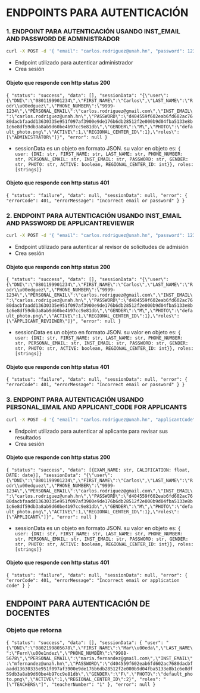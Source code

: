 # ENDPOINTS PARA AUTENTICACIÓN 

### 1. ENDPOINT PARA AUTENTICACIÓN USANDO INST_EMAIL AND PASSWORD DE ADMINISTRADOR

```bash
curl -X POST -d '{ "email": "carlos.rodriguez@unah.hn", "password": 1234 }' http://18.117.9.170:80/api/auth/controllers/adminLogin.php
```
- Endpoint utilizado para autenticar administrador
- Crea sesión

#### Objeto que responde con http status 200
`{
  "status": "success",
  "data": [],
  "sessionData": "{\"user\":{\"DNI\":\"0801199901234\",\"FIRST_NAME\":\"Carlos\",\"LAST_NAME\":\"Rodr\\u00edguez\",\"PHONE_NUMBER\":\"9999-1234\",\"PERSONAL_EMAIL\":\"carlos.rodriguez@gmail.com\",\"INST_EMAIL\":\"carlos.rodriguez@unah.hn\",\"PASSWORD\":\"d404559f602eab6fd602ac7680dacbfaadd13630335e951f097af3900e9de176b6db28512f2e000b9d04fba5133e8b1c6e8df59db3a8ab9d60be4b97cc9e81db\",\"GENDER\":\"M\",\"PHOTO\":\"default_photo.png\",\"ACTIVE\":1,\"REGIONAL_CENTER_ID\":1},\"roles\":[\"ADMINISTRATOR\"]}",
  "error": null
}`
- sessionData es un objeto en formato JSON. su valor en objeto es: `{ user: {DNI: str, FIRST_NAME: str, LAST_NAME: str, PHONE_NUMBER: str, PERSONAL_EMAIL: str, INST_EMAIL: str, PASSWORD: str, GENDER: str, PHOTO: str, ACTIVE: boolean, REGIONAL_CENTER_ID: int}}, roles: [strings]}`


#### Objeto que responde con http status 401
`{
  "status": "failure",
  "data": null,
  "sessionData": null,
  "error": {
    "errorCode": 401,
    "errorMessage": "Incorrect email or password"
  }
}`
### 2. ENDPOINT PARA AUTENTICACIÓN USANDO INST_EMAIL AND PASSWORD DE APPLICANTREVIEWER 

```bash
curl -X POST -d '{ "email": "carlos.rodriguez@unah.hn", "password": 1234 }' http://18.117.9.170:80/api/auth/controllers/applicantReviewer.php
```
- Endpoint utilizado para autenticar al revisor de solicitudes de admisión
- Crea sesión

#### Objeto que responde con http status 200
`{
  "status": "success",
  "data": [],
  "sessionData": "{\"user\":{\"DNI\":\"0801199901234\",\"FIRST_NAME\":\"Carlos\",\"LAST_NAME\":\"Rodr\\u00edguez\",\"PHONE_NUMBER\":\"9999-1234\",\"PERSONAL_EMAIL\":\"carlos.rodriguez@gmail.com\",\"INST_EMAIL\":\"carlos.rodriguez@unah.hn\",\"PASSWORD\":\"d404559f602eab6fd602ac7680dacbfaadd13630335e951f097af3900e9de176b6db28512f2e000b9d04fba5133e8b1c6e8df59db3a8ab9d60be4b97cc9e81db\",\"GENDER\":\"M\",\"PHOTO\":\"default_photo.png\",\"ACTIVE\":1,\"REGIONAL_CENTER_ID\":1},\"roles\":[\"APPLICANT_REVIEWER\"]}",
  "error": null
}`
- sessionData es un objeto en formato JSON. su valor en objeto es: `{ user: {DNI: str, FIRST_NAME: str, LAST_NAME: str, PHONE_NUMBER: str, PERSONAL_EMAIL: str, INST_EMAIL: str, PASSWORD: str, GENDER: str, PHOTO: str, ACTIVE: boolean, REGIONAL_CENTER_ID: int}}, roles: [strings]}`


#### Objeto que responde con http status 401
`{
  "status": "failure",
  "data": null,
  "sessionData": null,
  "error": {
    "errorCode": 401,
    "errorMessage": "Incorrect email or password"
  }
}`

### 3. ENDPOINT PARA AUTENTICACIÓN USANDO PERSONAL_EMAIL AND APPLICANT_CODE FOR APPLICANTS

```bash
curl -X POST -d '{ "email": "carlos.rodriguez@unah.hn", "applicantCode": 12344353 }' http://18.117.9.170:80/api/auth/controllers/applicantAuth.php
```
- Endpoint utilizado para autenticar al aplicante para revisar sus resultados
- Crea sesión

#### Objeto que responde con http status 200
`{
  "status": "success",
  "data": [{EXAM_NAME: str, CALIFICATION: float, DATE: date}],
  "sessionData": "{\"user\":{\"DNI\":\"0801199901234\",\"FIRST_NAME\":\"Carlos\",\"LAST_NAME\":\"Rodr\\u00edguez\",\"PHONE_NUMBER\":\"9999-1234\",\"PERSONAL_EMAIL\":\"carlos.rodriguez@gmail.com\",\"INST_EMAIL\":\"carlos.rodriguez@unah.hn\",\"PASSWORD\":\"d404559f602eab6fd602ac7680dacbfaadd13630335e951f097af3900e9de176b6db28512f2e000b9d04fba5133e8b1c6e8df59db3a8ab9d60be4b97cc9e81db\",\"GENDER\":\"M\",\"PHOTO\":\"default_photo.png\",\"ACTIVE\":1,\"REGIONAL_CENTER_ID\":1},\"roles\":[\"APPLICANT\"]}",
  "error": null
}`
- sessionData es un objeto en formato JSON. su valor en objeto es: `{ user: {DNI: str, FIRST_NAME: str, LAST_NAME: str, PHONE_NUMBER: str, PERSONAL_EMAIL: str, INST_EMAIL: str, PASSWORD: str, GENDER: str, PHOTO: str, ACTIVE: boolean, REGIONAL_CENTER_ID: int}}, roles: [strings]}`

#### Objeto que responde con http status 401
`{
  "status": "failure",
  "data": null,
  "sessionData": null,
  "error": {
    "errorCode": 401,
    "errorMessage": "Incorrect email or application code"
  }
}`


## ENDPOINT PARA AUTENTICACIÓN DE DOCENTES

### Objeto que retorna
`{
  "status": "success",
  "data": [],
  "sessionData": {
    "user": "{\"DNI\":\"0802199805678\",\"FIRST_NAME\":\"Mar\\u00eda\",\"LAST_NAME\":\"Fern\\u00e1ndez\",\"PHONE_NUMBER\":\"9988-5678\",\"PERSONAL_EMAIL\":\"maria.fernandez@gmail.com\",\"INST_EMAIL\":\"mfernandez@unah.hn\",\"PASSWORD\":\"d404559f602eab6fd602ac7680dacbfaadd13630335e951f097af3900e9de176b6db28512f2e000b9d04fba5133e8b1c6e8df59db3a8ab9d60be4b97cc9e81db\",\"GENDER\":\"F\",\"PHOTO\":\"default_photo.png\",\"ACTIVE\":1,\"REGIONAL_CENTER_ID\":2}",
    "roles": "[\"TEACHERS\"]",
    "teacherNumber": "1"
  },
  "error": null
}`